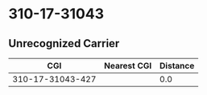 # 310-17-31043
## Unrecognized Carrier


| CGI | Nearest CGI | Distance |
|-----|-------------|----------|
| 310-17-31043-427 |  | 0.0 |
